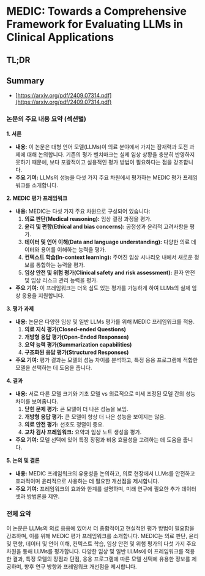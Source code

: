 # MEDIC: Towards a Comprehensive Framework for Evaluating LLMs in Clinical Applications
## TL;DR
## Summary
- [https://arxiv.org/pdf/2409.07314.pdf](https://arxiv.org/pdf/2409.07314.pdf)

### 논문의 주요 내용 요약 (섹션별)

**1. 서론**
- **내용:** 이 논문은 대형 언어 모델(LLMs)이 의료 분야에서 가지는 잠재력과 도전 과제에 대해 논의합니다. 기존의 평가 벤치마크는 실제 임상 상황을 충분히 반영하지 못하기 때문에, 보다 포괄적이고 실용적인 평가 방법이 필요하다는 점을 강조합니다.
- **주요 기여:** LLMs의 성능을 다섯 가지 주요 차원에서 평가하는 MEDIC 평가 프레임워크를 소개합니다.

**2. MEDIC 평가 프레임워크**
- **내용:** MEDIC는 다섯 가지 주요 차원으로 구성되어 있습니다:
  1. **의료 판단(Medical reasoning):** 임상 결정 과정을 평가.
  2. **윤리 및 편향(Ethical and bias concerns):** 공정성과 윤리적 고려사항을 평가.
  3. **데이터 및 언어 이해(Data and language understanding):** 다양한 의료 데이터와 용어를 이해하는 능력을 평가.
  4. **컨텍스트 학습(In-context learning):** 주어진 임상 시나리오 내에서 새로운 정보를 통합하는 능력을 평가.
  5. **임상 안전 및 위험 평가(Clinical safety and risk assessment):** 환자 안전 및 임상 리스크 관리 능력을 평가.
- **주요 기여:** 이 프레임워크는 더욱 심도 있는 평가를 가능하게 하여 LLMs의 실제 임상 응용을 지원합니다.

**3. 평가 과제**
- **내용:** 논문은 다양한 임상 및 일반 LLMs 평가를 위해 MEDIC 프레임워크를 적용.
  1. **의료 지식 평가(Closed-ended Questions)**
  2. **개방형 응답 평가(Open-Ended Responses)**
  3. **요약 능력 평가(Summarization capabilities)**
  4. **구조화된 응답 평가(Structured Responses)**
- **주요 기여:** 평가 결과는 모델의 성능 차이를 분석하고, 특정 응용 프로그램에 적합한 모델을 선택하는 데 도움을 줍니다.

**4. 결과**
- **내용:** 서로 다른 모델 크기와 기초 모델 vs 의료적으로 미세 조정된 모델 간의 성능 차이를 보여줍니다. 
  1. **닫힌 문제 평가:** 큰 모델이 더 나은 성능을 보임.
  2. **개방형 응답 평가:** 큰 모델이 항상 더 나은 성능을 보이지는 않음.
  3. **의료 안전 평가:** 선호도 정렬이 중요.
  4. **교차 검사 프레임워크:** 요약과 임상 노트 생성을 평가.
- **주요 기여:** 모델 선택에 있어 특정 장점과 비용 효율성을 고려하는 데 도움을 줍니다.

**5. 논의 및 결론**
- **내용:** MEDIC 프레임워크의 유용성을 논의하고, 의료 현장에서 LLMs를 안전하고 효과적이며 윤리적으로 사용하는 데 필요한 개선점을 제시합니다. 
- **주요 기여:** 프레임워크의 효과와 한계를 설명하며, 미래 연구에 필요한 추가 데이터셋과 방법론을 제안.

### 전체 요약
이 논문은 LLMs의 의료 응용에 있어서 더 종합적이고 현실적인 평가 방법이 필요함을 강조하며, 이를 위해 MEDIC 평가 프레임워크를 소개합니다. MEDIC는 의료 판단, 윤리 및 편향, 데이터 및 언어 이해, 컨텍스트 학습, 임상 안전 및 위험 평가의 다섯 가지 주요 차원을 통해 LLMs를 평가합니다. 다양한 임상 및 일반 LLMs에 이 프레임워크를 적용한 결과, 특정 모델의 장점과 단점, 응용 프로그램에 따른 모델 선택에 유용한 정보를 제공하며, 향후 연구 방향과 프레임워크 개선점을 제시합니다.